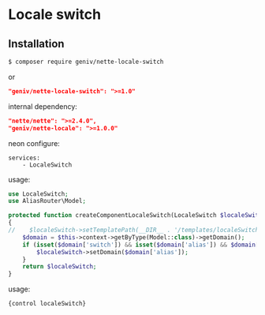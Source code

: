 Locale switch
=============

Installation
------------

```sh
$ composer require geniv/nette-locale-switch
```
or
```json
"geniv/nette-locale-switch": ">=1.0"
```

internal dependency:
```json
"nette/nette": ">=2.4.0",
"geniv/nette-locale": ">=1.0.0"
```

neon configure:
```neon
services:
    - LocaleSwitch
```

usage:
```php
use LocaleSwitch;
use AliasRouter\Model;

protected function createComponentLocaleSwitch(LocaleSwitch $localeSwitch)
{
//    $localeSwitch->setTemplatePath(__DIR__ . '/templates/localeSwitch.latte');
    $domain = $this->context->getByType(Model::class)->getDomain();
    if (isset($domain['switch']) && isset($domain['alias']) && $domain['switch']) {
        $localeSwitch->setDomain($domain['alias']);
    }
    return $localeSwitch;
}
```

usage:
```latte
{control localeSwitch}
```
